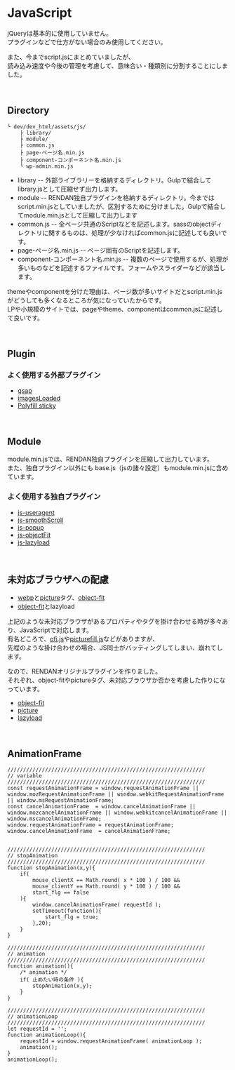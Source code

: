 # JavaScript

jQueryは基本的に使用していません。  
プラグインなどで仕方がない場合のみ使用してください。  

また、今までscript.jsにまとめていましたが、  
読み込み速度や今後の管理を考慮して、意味合い・種類別に分割することにしました。  

<br>

## Directory
```
└ dev/dev_html/assets/js/
	├ library/
	├ module/
	├ common.js
	├ page-ページ名.min.js
	├ component-コンポーネント名.min.js
	└ wp-admin.min.js 
```

- library -- 外部ライブラリーを格納するディレクトリ。Gulpで結合してlibrary.jsとして圧縮せず出力します。
- module -- RENDAN独自プラグインを格納するディレクトリ。今まではscript.min.jsとしていましたが、区別するために分けました。Gulpで結合してmodule.min.jsとして圧縮して出力します
- common.js -- 全ページ共通のScriptなどを記述します。sassのobjectディレクトリに関するものは、処理が少なければcommon.jsに記述しても良いです。
- page-ページ名.min.js -- ページ固有のScriptを記述します。
- component-コンポーネント名.min.js -- 複数のページで使用するが、処理が多いものなどを記述するファイルです。フォームやスライダーなどが該当します。

themeやcomponentを分けた理由は、ページ数が多いサイトだとscript.min.jsがどうしても多くなるところが気になっていたからです。  
LPや小規模のサイトでは、pageやtheme、componentはcommon.jsに記述して良いです。

<br>

## Plugin
### よく使用する外部プラグイン
- [gsap](https://greensock.com/)
- [imagesLoaded](https://imagesloaded.desandro.com/)
- [Polyfill sticky](https://github.com/wilddeer/stickyfill)

<br>

## Module
module.min.jsでは、RENDAN独自プラグインを圧縮して出力しています。  
また、独自プラグイン以外にも base.js（jsの諸々設定）もmodule.min.jsに含めています。

### よく使用する独自プラグイン
- [js-useragent](https://github.com/taichaaan/js-useragent/)
- [js-smoothScroll](https://github.com/taichaaan/js-smoothScroll/)
- [js-popup](https://github.com/taichaaan/js-popup/)
- [js-objectFit](https://github.com/taichaaan/js-objectFit/)
- [js-lazyload](https://github.com/taichaaan/js-lazyload/)

<br>

## 未対応ブラウザへの配慮

- [webp](https://caniuse.com/?search=webp)と[picture](https://caniuse.com/?search=picture)タグ、[object-fit](https://caniuse.com/?search=object-fit)
- [object-fit](https://caniuse.com/?search=object-fit)とlazyload

上記のような未対応ブラウザがあるプロパティやタグを掛け合わせる時が多々あり、JavaScriptで対応します。  
有名どころで、[ofi.js](https://github.com/fregante/object-fit-images)や[picturefill.js](http://scottjehl.github.io/picturefill/)などがありますが、  
先程のような掛け合わせの場合、JS同士がバッティングしてしまい、崩れてします。  
  
なので、RENDANオリジナルプラグインを作りました。  
それぞれ、object-fitやpictureタグ、未対応ブラウザか否かを考慮した作りになっています。  

- [object-fit](https://github.com/taichaaan/js-objectFit)
- [picture](https://github.com/taichaaan/js-picture)
- [lazyload](https://github.com/taichaaan/js-lazyload)



<br>

## AnimationFrame
```
///////////////////////////////////////////////////////////////
// variable
///////////////////////////////////////////////////////////////
const requestAnimationFrame = window.requestAnimationFrame || window.mozRequestAnimationFrame || window.webkitRequestAnimationFrame || window.msRequestAnimationFrame;
const cancelAnimationFrame  = window.cancelAnimationFrame || window.mozcancelAnimationFrame || window.webkitcancelAnimationFrame || window.mscancelAnimationFrame;
window.requestAnimationFrame = requestAnimationFrame;
window.cancelAnimationFrame  = cancelAnimationFrame;
			
			
///////////////////////////////////////////////////////////////
// stopAnimation
///////////////////////////////////////////////////////////////	
function stopAnimation(x,y){
	if(
		mouse_clientX == Math.round( x * 100 ) / 100 &&
		mouse_clientY == Math.round( y * 100 ) / 100 &&
		start_flg == false
	){
		window.cancelAnimationFrame( requestId );
		setTimeout(function(){
			start_flg = true;
		},20);
	}
}
		
///////////////////////////////////////////////////////////////
// animation
///////////////////////////////////////////////////////////////	
function animation(){
	/* animation */
	if( 止めたい時の条件 ){
		stopAnimation(x,y);
	}
}
	
///////////////////////////////////////////////////////////////
// animationLoop
///////////////////////////////////////////////////////////////
let requestId = '';
function animationLoop(){
	requestId = window.requestAnimationFrame( animationLoop );
	animation();
}
animationLoop();
```
